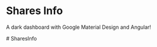 # Shares Info

A dark dashboard with Google Material Design and Angular!

#   S h a r e s I n f o  
 